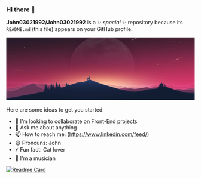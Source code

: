 ### Hi there 👋

**John03021992/John03021992** is a ✨ _special_ ✨ repository because its `README.md` (this file) appears on your GitHub profile.

[![John](./assets/cover.jpg)](https://github.com/John03021992/John03021992)

Here are some ideas to get you started:

- 👯 I’m looking to collaborate on Front-End projects
- 💬 Ask me about anything
- 📫 How to reach me: (https://www.linkedin.com/feed/)
- 😄 Pronouns: John
- ⚡ Fun fact: Cat lover
- 🎸 I'm a musician

[![Readme Card](https://github-readme-stats.vercel.app/api/pin/?username=John03021992&repo=github-readme-stats)](https://github.com/John03021992/github-readme-stats)
